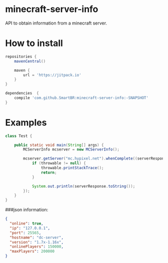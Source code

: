 # minecraft-server-info
API to obtain information from a minecraft server.

# How to install
```groovy
repositories {
    mavenCentral()

    maven {
        url = 'https://jitpack.io'
    }
}

dependencies  {
    compile 'com.github.SmartBR:minecraft-server-info:-SNAPSHOT'
}
```

# Examples
```java
class Test {

    public static void main(String[] args) {
        MCServerInfo mcserver = new MCServerInfo();

        mcserver.getServer("mc.hypixel.net").whenComplete((serverResponse, throwable) -> {
            if (throwable != null) {
                throwable.printStackTrace();
                return;
            }

            System.out.println(serverResponse.toString());
        });
    }
}
```

###json information:
```json
{
  "online": true,
  "ip": "127.0.0.1",
  "port": 25565,
  "hostname": "dc-server",
  "version": "1.7x-1.16x",
  "onlinePlayers": 150000,
  "maxPlayers": 200000
}
```
